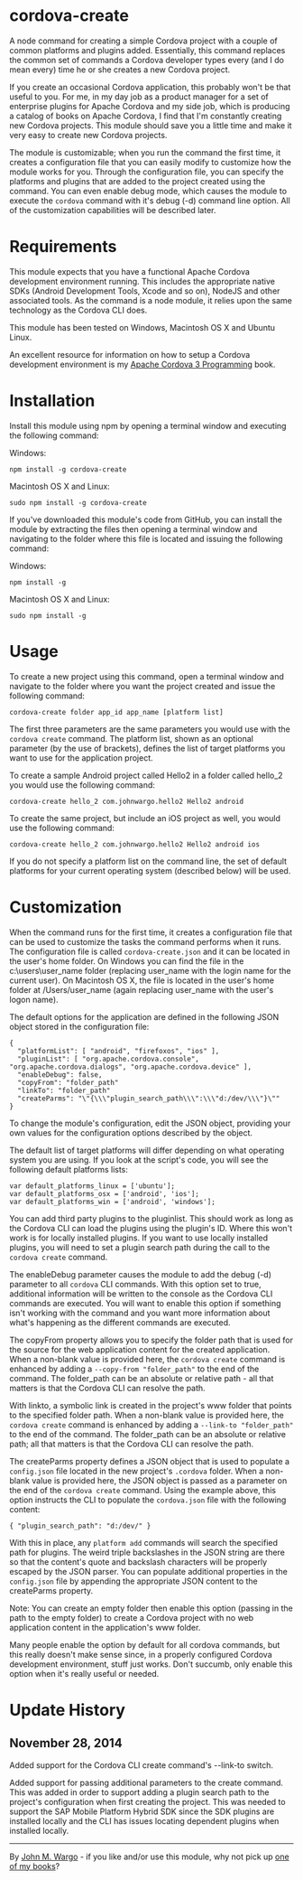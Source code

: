 cordova-create
==============
A node command for creating a simple Cordova project with a couple of common platforms and plugins added. Essentially, this command replaces the common set of commands a Cordova developer types every (and I do mean every) time he or she creates a new Cordova project. 

If you create an occasional Cordova application, this probably won't be that useful to you. For me, in my day job as a product manager for a set of enterprise plugins for Apache Cordova and my side job, which is producing a catalog of books on Apache Cordova, I find that I'm constantly creating new Cordova projects. This module should save you a little time and make it very easy to create new Cordova projects.

The module is customizable; when you run the command the first time, it creates a configuration file that you can easily modify to customize how the module works for you. Through the configuration file, you can specify the platforms and plugins that are added to the project created using the command. You can even enable debug mode, which causes the module to execute the `cordova` command with it's debug (-d) command line option. All of the customization capabilities will be described later.

Requirements
============
This module expects that you have a functional Apache Cordova development environment running. This includes the appropriate native SDKs (Android Development Tools, Xcode and so on), NodeJS and other associated tools. As the command is a node module, it relies upon the same technology as the Cordova CLI does. 

This module has been tested on Windows, Macintosh OS X and Ubuntu Linux.

An excellent resource for information on how to setup a Cordova development environment is my [Apache Cordova 3 Programming](http://www.cordovaprogramming.com) book.

Installation
============
Install this module using npm by opening a terminal window and executing the following command:

Windows:

	npm install -g cordova-create

Macintosh OS X and Linux:

	sudo npm install -g cordova-create


If you've downloaded this module's code from GitHub, you can install the module by extracting the files then opening a terminal window and navigating to the folder where this file is located and issuing the following command:

Windows:

	npm install -g

Macintosh OS X and Linux:

	sudo npm install -g

Usage
===========
To create a new project using this command, open a terminal window and navigate to the folder where you want the project created and issue the following command:

	cordova-create folder app_id app_name [platform list]

The first three parameters are the same parameters you would use with the `cordova create` command. The platform list, shown as an optional parameter (by the use of brackets), defines the list of target platforms you want to use for the application project.

To create a sample Android project called Hello2 in a folder called hello_2 you would use the following command:

	cordova-create hello_2 com.johnwargo.hello2 Hello2 android

To create the same project, but include an iOS project as well, you would use the following command:

	cordova-create hello_2 com.johnwargo.hello2 Hello2 android ios

If you do not specify a platform list on the command line, the set of default platforms for your current operating system (described below) will be used. 

Customization
======================
When the command runs for the first time, it creates a configuration file that can be used to customize the tasks the command performs when it runs. The configuration file is called `cordova-create.json` and it can be located in the user's home folder. On Windows you can find the file in the c:\users\user_name folder (replacing user_name with the login name for the current user). On Macintosh OS X, the file is located in the user's home folder at /Users/user_name (again replacing user_name with the user's logon name).

The default options for the application are defined in the following JSON object stored in the configuration file:

    {
      "platformList": [ "android", "firefoxos", "ios" ],
      "pluginList": [ "org.apache.cordova.console", "org.apache.cordova.dialogs", "org.apache.cordova.device" ],
      "enableDebug": false,
	  "copyFrom": "folder_path"
	  "linkTo": "folder_path"
	  "createParms": "\"{\\\"plugin_search_path\\\":\\\"d:/dev/\\\"}\""
    }

To change the module's configuration, edit the JSON object, providing your own values for the configuration options described by the object. 

The default list of target platforms will differ depending on what operating system you are using. If you look at the script's code, you will see the following default platforms lists:

  	var default_platforms_linux = ['ubuntu'];
  	var default_platforms_osx = ['android', 'ios'];
  	var default_platforms_win = ['android', 'windows'];
	
You can add third party plugins to the pluginlist. This should work as long as the Cordova CLI can load the plugins using the plugin's ID. Where this won't work is for locally installed plugins. If you want to use locally installed plugins, you will need to set a plugin search path during the call to the `cordova create` command. 

The enableDebug parameter causes the module to add the debug (-d) parameter to all `cordova` CLI commands. With this option set to true, additional information will be written to the console as the Cordova CLI commands are executed. You will want to enable this option if something isn't working with the command and you want more information about what's happening as the different commands are executed. 

The copyFrom property allows you to specify the folder path that is used for the source for the web application content for the created application. When a non-blank value is provided here, the `cordova create` command is enhanced by adding a `--copy-from "folder_path"` to the end of the command. The folder_path can be an absolute or relative path - all that matters is that the Cordova CLI can resolve the path.

With linkto, a symbolic link is created in the project's www folder that points to the specified folder path. When a non-blank value is provided here, the `cordova create` command is enhanced by adding a `--link-to "folder_path"` to the end of the command. The folder_path can be an absolute or relative path; all that matters is that the Cordova CLI can resolve the path.

The createParms property defines a JSON object that is used to populate a `config.json` file located in the new project's `.cordova` folder.  When a non-blank value is provided here, the JSON object is passed as a parameter on the end of the `cordova create` command. Using the example above, this option instructs the CLI to populate the `cordova.json` file with the following content: 

	{ "plugin_search_path": "d:/dev/" }

With this in place, any `platform add` commands will search the specified path for plugins. The weird triple backslashes in the JSON string are there so that the content's quote and backslash characters will be properly escaped by the JSON parser. You can populate additional properties in the `config.json` file by appending the appropriate JSON content to the createParms property.

Note: You can create an empty folder then enable this option (passing in the path to the empty folder) to create a Cordova project with no web application content in the application's www folder.

Many people enable the option by default for all cordova commands, but this really doesn't make sense since, in a properly configured Cordova development environment, stuff just works. Don't succumb, only enable this option when it's really useful or needed. 

Update History
==============
November 28, 2014
-----------------
Added support for the Cordova CLI create command's --link-to switch.

Added support for passing additional parameters to the create command. This was added in order to support adding a plugin search path to the project's configuration when first creating the project. This was needed to support the SAP Mobile Platform Hybrid SDK since the SDK plugins are installed locally and the CLI has issues locating dependent plugins when installed locally.  
 
* * *
By [John M. Wargo](http://www.johnwargo.com) - if you like and/or use this module, why not pick up [one of my books](http://www.johnwargobooks.com)?